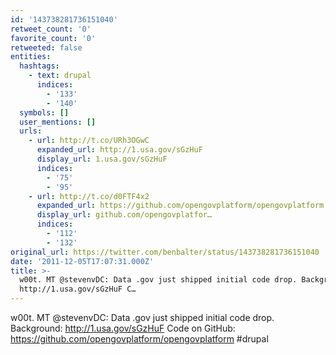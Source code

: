 ```yaml
---
id: '143738281736151040'
retweet_count: '0'
favorite_count: '0'
retweeted: false
entities:
  hashtags:
    - text: drupal
      indices:
        - '133'
        - '140'
  symbols: []
  user_mentions: []
  urls:
    - url: http://t.co/URh3OGwC
      expanded_url: http://1.usa.gov/sGzHuF
      display_url: 1.usa.gov/sGzHuF
      indices:
        - '75'
        - '95'
    - url: http://t.co/d0FTF4x2
      expanded_url: https://github.com/opengovplatform/opengovplatform
      display_url: github.com/opengovplatfor…
      indices:
        - '112'
        - '132'
original_url: https://twitter.com/benbalter/status/143738281736151040
date: '2011-12-05T17:07:31.000Z'
title: >-
  w00t. MT @stevenvDC: Data .gov just shipped initial code drop. Background:
  http://1.usa.gov/sGzHuF C…
---
```


w00t. MT @stevenvDC: Data .gov just shipped initial code drop. Background: http://1.usa.gov/sGzHuF Code on GitHub: https://github.com/opengovplatform/opengovplatform #drupal